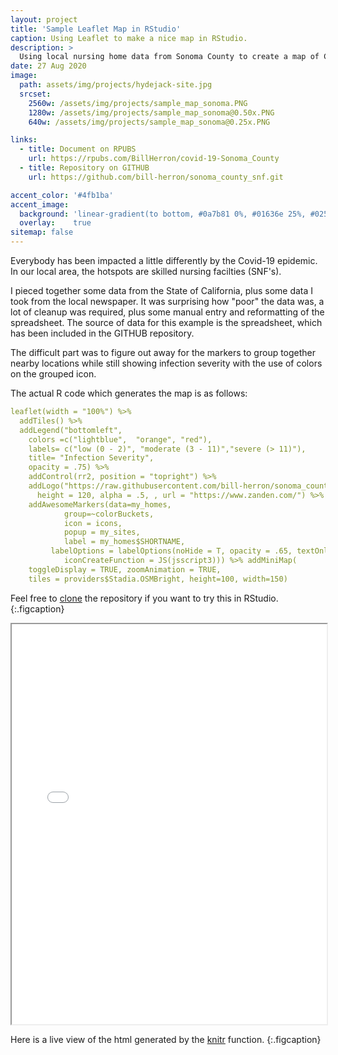 ```yaml
---
layout: project
title: 'Sample Leaflet Map in RStudio'
caption: Using Leaflet to make a nice map in RStudio.
description: >
  Using local nursing home data from Sonoma County to create a map of Covid-19 infections.
date: 27 Aug 2020
image: 
  path: assets/img/projects/hydejack-site.jpg
  srcset: 
    2560w: /assets/img/projects/sample_map_sonoma.PNG
    1280w: /assets/img/projects/sample_map_sonoma@0.50x.PNG
    640w: /assets/img/projects/sample_map_sonoma@0.25x.PNG

links: 
  - title: Document on RPUBS
    url: https://rpubs.com/BillHerron/covid-19-Sonoma_County
  - title: Repository on GITHUB
    url: https://github.com/bill-herron/sonoma_county_snf.git

accent_color: '#4fb1ba'
accent_image:
  background: 'linear-gradient(to bottom, #0a7b81 0%, #01636e 25%, #02505b 50%, #073a4a 75%, #082e39 100%)'
  overlay:    true
sitemap: false
---
```


Everybody has been impacted a little differently by the Covid-19 epidemic.  In our local area,
the hotspots are skilled nursing facilties (SNF's).  

I pieced together some data from the State of California, plus some data I took from the local newspaper.
It was surprising how "poor" the data was, a lot of cleanup was required, plus some manual entry and reformatting
of the spreadsheet.  The source of data for this example is the spreadsheet, which has been included
in the GITHUB repository.

The difficult part was to figure out away for the markers to group together nearby locations
while still showing infection severity with the use of colors on the grouped icon.

The actual R code which generates the map is as follows:
```yml
leaflet(width = "100%") %>%
  addTiles() %>%
  addLegend("bottomleft", 
    colors =c("lightblue",  "orange", "red"),
    labels= c("low (0 - 2)", "moderate (3 - 11)","severe (> 11)"),  
    title= "Infection Severity",
    opacity = .75) %>%
    addControl(rr2, position = "topright") %>%
    addLogo("https://raw.githubusercontent.com/bill-herron/sonoma_county_snf/master/Zanden-Logo.PNG", width = 120,
      height = 120, alpha = .5, , url = "https://www.zanden.com/") %>% 
    addAwesomeMarkers(data=my_homes,
            group=~colorBuckets,
            icon = icons,
            popup = my_sites,
            label = my_homes$SHORTNAME,
         labelOptions = labelOptions(noHide = T, opacity = .65, textOnly = FALSE, textsize = "10px", direction = "right"), clusterOptions = markerClusterOptions(
            iconCreateFunction = JS(jsscript3))) %>% addMiniMap(
    toggleDisplay = TRUE, zoomAnimation = TRUE,
    tiles = providers$Stadia.OSMBright, height=100, width=150)
```

Feel free to [clone](https://github.com/bill-herron/sonoma_county_snf.git) the repository if you want to try this in RStudio.
{:.figcaption}

<iframe src="/assets/covid-19-sonoma-county.html" width = '100%' height = '640'></iframe>

Here is a live view of the html generated by the [knitr](https://www.r-project.org/nosvn/pandoc/knitr.html) function.
{:.figcaption}

